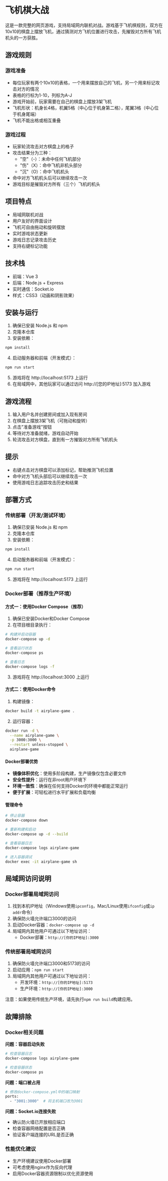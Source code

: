 # 飞机棋大战

这是一款完整的网页游戏，支持局域网内联机对战。游戏基于飞机棋规则，双方在10x10的棋盘上摆放飞机，通过猜测对方飞机位置进行攻击，先摧毁对方所有飞机机头的一方获胜。

## 游戏规则

### 游戏准备
- 每位玩家有两个10x10的表格，一个用来摆放自己的飞机，另一个用来标记攻击对方的情况
- 表格的行标为1-10，列标为A-J
- 游戏开始前，玩家需要在自己的棋盘上摆放3架飞机
- 飞机形状：机身长4格，机翼5格（中心位于机身第二格），尾翼3格（中心位于机身尾端）
- 飞机不能出格或相互重叠

### 游戏过程
- 玩家轮流攻击对方棋盘上的格子
- 攻击结果分为三种：
  - "空"（-）：未命中任何飞机部分
  - "伤"（X）：命中飞机非机头部分
  - "沉"（O）：命中飞机机头
- 命中对方飞机机头后可以继续攻击一次
- 游戏目标是摧毁对方所有（三个）飞机的机头

## 项目特点

- 局域网联机对战
- 用户友好的界面设计
- 飞机可自由拖动和旋转摆放
- 实时游戏状态更新
- 游戏日志记录攻击历史
- 支持右键标记功能

## 技术栈

- 前端：Vue 3
- 后端：Node.js + Express
- 实时通信：Socket.io
- 样式：CSS3（动画和阴影效果）

## 安装与运行

1. 确保已安装 Node.js 和 npm
2. 克隆本仓库
3. 安装依赖：

```bash
npm install
```

4. 启动服务器和前端（开发模式）：

```bash
npm run start
```

5. 游戏将在 http://localhost:5173 上运行
6. 在局域网中，其他玩家可以通过访问 http://[您的IP地址]:5173 加入游戏

## 游戏流程

1. 输入用户名并创建房间或加入现有房间
2. 在棋盘上摆放3架飞机（可拖动和旋转）
3. 点击"准备游戏"按钮
4. 等待对方准备就绪，游戏自动开始
5. 轮流攻击对方棋盘，直到有一方摧毁对方所有飞机机头

## 提示

- 右键点击对方棋盘可以添加标记，帮助推测飞机位置
- 命中对方飞机头部后可以继续攻击一次
- 使用游戏日志追踪攻击历史和结果

## 部署方式

### 传统部署（开发/测试环境）

1. 确保已安装 Node.js 和 npm
2. 克隆本仓库
3. 安装依赖：

```bash
npm install
```

4. 启动服务器和前端（开发模式）：

```bash
npm run start
```

5. 游戏将在 http://localhost:5173 上运行

### Docker部署（推荐生产环境）

#### 方式一：使用Docker Compose（推荐）

1. 确保已安装Docker和Docker Compose
2. 在项目根目录执行：

```bash
# 构建并启动容器
docker-compose up -d

# 查看运行状态
docker-compose ps

# 查看日志
docker-compose logs -f
```

3. 游戏将在 http://localhost:3000 上运行

#### 方式二：使用Docker命令

1. 构建镜像：

```bash
docker build -t airplane-game .
```

2. 运行容器：

```bash
docker run -d \
  --name airplane-game \
  -p 3000:3000 \
  --restart unless-stopped \
  airplane-game
```

#### Docker部署优势

- **镜像体积优化**：使用多阶段构建，生产镜像仅包含必要文件
- **安全性提升**：运行在非root用户环境下
- **环境一致性**：确保在任何支持Docker的环境中都能正常运行
- **便于扩展**：可轻松进行水平扩展和负载均衡

#### 管理命令

```bash
# 停止容器
docker-compose down

# 重新构建和启动
docker-compose up -d --build

# 查看容器日志
docker-compose logs airplane-game

# 进入容器调试
docker exec -it airplane-game sh
```

## 局域网访问说明

### Docker部署局域网访问

1. 找到本机IP地址（Windows使用`ipconfig`，Mac/Linux使用`ifconfig`或`ip addr`命令）
2. 确保防火墙允许端口3000的访问
3. 启动Docker容器：`docker-compose up -d`
4. 局域网内其他用户可通过以下地址访问：
   - Docker部署：`http://[你的IP地址]:3000`

### 传统部署局域网访问

1. 确保防火墙允许端口3000和5173的访问
2. 启动应用：`npm run start`
3. 局域网内其他用户可通过以下地址访问：
   - 开发环境：`http://[你的IP地址]:5173`
   - 生产环境：`http://[你的IP地址]:3000`

注意：如果使用传统生产环境，请先执行`npm run build`构建应用。

## 故障排除

### Docker相关问题

**问题：容器启动失败**
```bash
# 检查容器日志
docker-compose logs airplane-game

# 检查容器状态
docker-compose ps
```

**问题：端口被占用**
```bash
# 修改docker-compose.yml中的端口映射
ports:
  - "3001:3000"  # 将主机端口改为3001
```

**问题：Socket.io连接失败**
- 确认防火墙已开放相应端口
- 检查容器网络配置是否正确
- 验证客户端连接的URL是否正确

### 性能优化建议

- 生产环境建议使用Docker部署
- 可考虑使用nginx作为反向代理
- 启用Docker容器资源限制以优化资源使用
